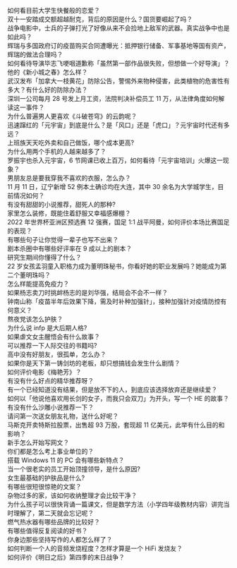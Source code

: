 如何看目前大学生快餐般的恋爱？  
双十一安踏成交额超越耐克，背后的原因是什么？国货要崛起了吗？  
战争电影中，士兵的子弹打光了好像从来不会捡地上敌军的武器。真实战争中也是如此吗？  
辉瑞与多国政府订的疫苗购买合同遭曝光：抵押银行储备、军事基地等国有资产，辉瑞的做法合理吗？  
如何看待导演毕志飞哽咽道歉称「虽然第一部作品很失败，但想做一个好导演」？他的《新小城之春》怎么样？  
武汉发布「加拿大一枝黄花」防除公告，警惕外来物种侵害，此类植物的危害性有多大？有什么好的防除办法？  
深圳一公司每月 28 号发上月工资，法院判决补偿员工 11 万，从法律角度如何解读这一事件？  
为什么普遍男人更喜欢《斗破苍穹》的云韵呢？  
迅速蹿红的「元宇宙」到底是什么？是「风口」还是「虎口」？元宇宙时代还有多远？  
上班族天天吃外卖和自己做饭，哪个成本更高?  
为什么用两个手机的人越来越多了？  
罗振宇也杀入元宇宙，6 节网课已收上百万，如何看待「元宇宙培训」火爆这一现象？  
男朋友总是要我穿我不喜欢的衣服，怎么办？  
11 月 11 日，辽宁新增 52 例本土确诊均在大连，其中 30 余名为大学城学生，目前情况如何？  
有没有甜甜的小说推荐，甜死人的那种?  
家里怎么装修，既能住着舒服又幸福感爆棚？  
2022 年世界杯亚洲区预选赛 12 强赛，国足 1:1 战平阿曼，如何评价本场比赛国足的表现？  
有哪些句子让你觉得一辈子也写不出来？  
剧本杀圈中有哪些好评率在 9 成以上的剧本？  
研究生期间你懂得了什么？  
22 岁女孩孟羽童入职格力成为董明珠秘书，你看好她的职业发展吗？她能成为第二个董明珠吗？  
怎么样能提高免疫力？  
如果杨志卖刀时挑衅杨志的是刘华强，结局会不会不一样？  
钟南山称「疫苗半年后效果下降，需及时补种加强针」，接种加强针对疫情防控有何意义？  
熬夜党该怎么护肤？  
为什么说 infp 是大后期人格?  
如果虐文女主醒悟会有什么故事？  
可以推荐一下人际交往的书籍吗?  
高中没有好朋友，很孤单，怎么办？  
如果你是天下第一铸剑坊的老板，却只想搞钱会发生什么剧情？  
如何评价电影《梅艳芳》？  
有没有什么好点的精华推荐呀？  
有一个已经知道没有结果，但是放不下的人，到底应该选择放弃还是继续爱？  
如何以「他说他喜欢用长剑的女子，而我只会双刀」为开头，写一个 HE 的故事？  
有没有什么沙雕小说推荐一下？  
请问第一次送女朋友礼物，送什么好呢？  
马斯克开卖特斯拉股票，出售超 93 万股，套现超 11 亿美元，此举有什么目的和影响？  
新手怎么开始写网文？  
你们都是怎么考上事业单位的？  
搭载 Windows 11 的 PC 会有哪些新特点？  
当一个很老实的员工开始顶撞领导，是什么原因?  
女生最基础的护肤品是什么?  
有哪些很短很惊艳的文案？  
杂物过多的家，该如何收纳整理才会比较干净？  
为什么孩子可以很快背诵一篇课文，但是数学方法（小学四年级教材内容）讲完当时理解了，第二天就会忘记呢？  
燃气热水器有哪些品牌的比较好？  
有哪些值得反复阅读的好书？  
你身边那些坚持写作的人都怎么样了？  
如何判断一个人的音频发烧程度？怎样才算是一个 HiFi 发烧友？  
如何评价《明日之后》第四季的末日战争？  
